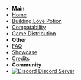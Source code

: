 - **Main**
- [Home](/)
- [Building Löve Potion](building)
- [Compatability](compatability)
- [Game Distribution](packaging)
- **Other**
- [FAQ](faq)
- [Showcase](showcase)
- [Credits](credits)
- **Community**
- [![Discord](https://icongr.am/simple/discord.svg?colored&size=16) Discord Server](https://discord.gg/ggbKkhc)
